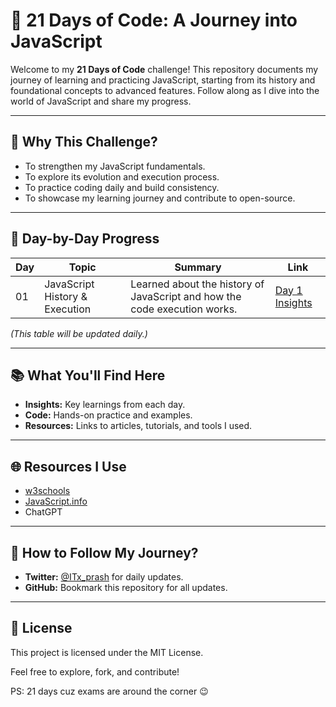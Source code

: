 # 🌟 **21 Days of Code: A Journey into JavaScript**

Welcome to my **21 Days of Code** challenge! This repository documents my journey of learning and practicing JavaScript, starting from its history and foundational concepts to advanced features. Follow along as I dive into the world of JavaScript and share my progress.

---

## 🚀 **Why This Challenge?**

- To strengthen my JavaScript fundamentals.
- To explore its evolution and execution process.
- To practice coding daily and build consistency.
- To showcase my learning journey and contribute to open-source.

---

## 📅 **Day-by-Day Progress**

| Day | Topic                          | Summary                                                                   | Link                        |
| --- | ------------------------------ | ------------------------------------------------------------------------- | --------------------------- |
| 01  | JavaScript History & Execution | Learned about the history of JavaScript and how the code execution works. | [Day 1 Insights](./Day-01/) |

_(This table will be updated daily.)_

---

## 📚 **What You'll Find Here**

- **Insights:** Key learnings from each day.
- **Code:** Hands-on practice and examples.
- **Resources:** Links to articles, tutorials, and tools I used.

---

## 🌐 **Resources I Use**

- [w3schools](https://www.w3schools.com/js/)
- [JavaScript.info](https://javascript.info/)
- ChatGPT

---

## 🔗 **How to Follow My Journey?**

- **Twitter:** [@ITx_prash](https://twitter.com/ITx_prash) for daily updates.
- **GitHub:** Bookmark this repository for all updates.

---

## 📝 **License**

This project is licensed under the MIT License.

Feel free to explore, fork, and contribute!

PS: 21 days cuz exams are around the corner 😉